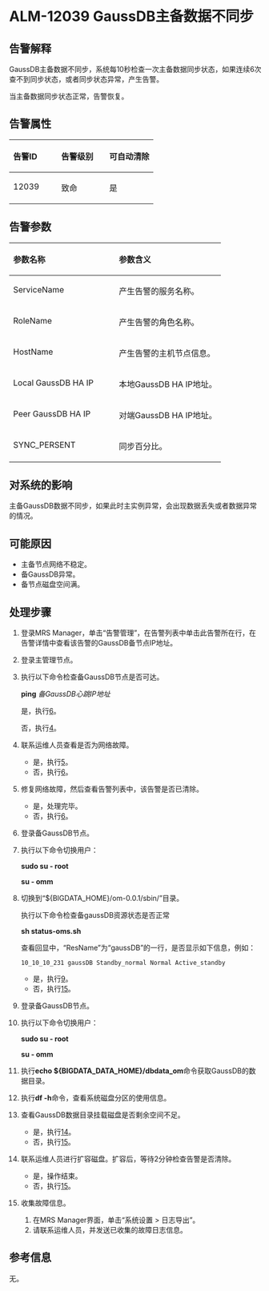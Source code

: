 # ALM-12039 GaussDB主备数据不同步<a name="ZH-CN_TOPIC_0174499341"></a>

## 告警解释<a name="zh-cn_topic_0093195041_zh-cn_topic_0035546889_section96088172812"></a>

GaussDB主备数据不同步，系统每10秒检查一次主备数据同步状态，如果连续6次查不到同步状态，或者同步状态异常，产生告警。

当主备数据同步状态正常，告警恢复。

## 告警属性<a name="zh-cn_topic_0093195041_zh-cn_topic_0035546889_section45216965172823"></a>

<a name="zh-cn_topic_0093195041_zh-cn_topic_0035546889_table52588499172753"></a>
<table><thead align="left"><tr id="zh-cn_topic_0093195041_zh-cn_topic_0035546889_row64390706172753"><th class="cellrowborder" valign="top" width="33.33333333333333%" id="mcps1.1.4.1.1"><p id="zh-cn_topic_0093195041_zh-cn_topic_0035546889_p48264674172753"><a name="zh-cn_topic_0093195041_zh-cn_topic_0035546889_p48264674172753"></a><a name="zh-cn_topic_0093195041_zh-cn_topic_0035546889_p48264674172753"></a><strong id="zh-cn_topic_0093195041_zh-cn_topic_0035546889_b31728887172753"><a name="zh-cn_topic_0093195041_zh-cn_topic_0035546889_b31728887172753"></a><a name="zh-cn_topic_0093195041_zh-cn_topic_0035546889_b31728887172753"></a>告警ID</strong></p>
</th>
<th class="cellrowborder" valign="top" width="33.33333333333333%" id="mcps1.1.4.1.2"><p id="zh-cn_topic_0093195041_zh-cn_topic_0035546889_p19903055172753"><a name="zh-cn_topic_0093195041_zh-cn_topic_0035546889_p19903055172753"></a><a name="zh-cn_topic_0093195041_zh-cn_topic_0035546889_p19903055172753"></a><strong id="zh-cn_topic_0093195041_zh-cn_topic_0035546889_b44909772172753"><a name="zh-cn_topic_0093195041_zh-cn_topic_0035546889_b44909772172753"></a><a name="zh-cn_topic_0093195041_zh-cn_topic_0035546889_b44909772172753"></a>告警级别</strong></p>
</th>
<th class="cellrowborder" valign="top" width="33.33333333333333%" id="mcps1.1.4.1.3"><p id="zh-cn_topic_0093195041_zh-cn_topic_0035546889_p13812950172753"><a name="zh-cn_topic_0093195041_zh-cn_topic_0035546889_p13812950172753"></a><a name="zh-cn_topic_0093195041_zh-cn_topic_0035546889_p13812950172753"></a><strong id="zh-cn_topic_0093195041_zh-cn_topic_0035546889_b57207693172753"><a name="zh-cn_topic_0093195041_zh-cn_topic_0035546889_b57207693172753"></a><a name="zh-cn_topic_0093195041_zh-cn_topic_0035546889_b57207693172753"></a>可自动清除</strong></p>
</th>
</tr>
</thead>
<tbody><tr id="zh-cn_topic_0093195041_zh-cn_topic_0035546889_row45107193172753"><td class="cellrowborder" valign="top" width="33.33333333333333%" headers="mcps1.1.4.1.1 "><p id="zh-cn_topic_0093195041_zh-cn_topic_0035546889_p29803996172753"><a name="zh-cn_topic_0093195041_zh-cn_topic_0035546889_p29803996172753"></a><a name="zh-cn_topic_0093195041_zh-cn_topic_0035546889_p29803996172753"></a>12039</p>
</td>
<td class="cellrowborder" valign="top" width="33.33333333333333%" headers="mcps1.1.4.1.2 "><p id="zh-cn_topic_0093195041_zh-cn_topic_0035546889_p65313447172753"><a name="zh-cn_topic_0093195041_zh-cn_topic_0035546889_p65313447172753"></a><a name="zh-cn_topic_0093195041_zh-cn_topic_0035546889_p65313447172753"></a>致命</p>
</td>
<td class="cellrowborder" valign="top" width="33.33333333333333%" headers="mcps1.1.4.1.3 "><p id="zh-cn_topic_0093195041_zh-cn_topic_0035546889_p55897859172753"><a name="zh-cn_topic_0093195041_zh-cn_topic_0035546889_p55897859172753"></a><a name="zh-cn_topic_0093195041_zh-cn_topic_0035546889_p55897859172753"></a>是</p>
</td>
</tr>
</tbody>
</table>

## 告警参数<a name="zh-cn_topic_0093195041_zh-cn_topic_0035546889_section7154496172832"></a>

<a name="zh-cn_topic_0093195041_zh-cn_topic_0035546889_table14459094172753"></a>
<table><thead align="left"><tr id="zh-cn_topic_0093195041_zh-cn_topic_0035546889_row36118200172753"><th class="cellrowborder" valign="top" width="50%" id="mcps1.1.3.1.1"><p id="zh-cn_topic_0093195041_zh-cn_topic_0035546889_p39893054172753"><a name="zh-cn_topic_0093195041_zh-cn_topic_0035546889_p39893054172753"></a><a name="zh-cn_topic_0093195041_zh-cn_topic_0035546889_p39893054172753"></a><strong id="zh-cn_topic_0093195041_zh-cn_topic_0035546889_b23493170172753"><a name="zh-cn_topic_0093195041_zh-cn_topic_0035546889_b23493170172753"></a><a name="zh-cn_topic_0093195041_zh-cn_topic_0035546889_b23493170172753"></a>参数名称</strong></p>
</th>
<th class="cellrowborder" valign="top" width="50%" id="mcps1.1.3.1.2"><p id="zh-cn_topic_0093195041_zh-cn_topic_0035546889_p23898608172753"><a name="zh-cn_topic_0093195041_zh-cn_topic_0035546889_p23898608172753"></a><a name="zh-cn_topic_0093195041_zh-cn_topic_0035546889_p23898608172753"></a><strong id="zh-cn_topic_0093195041_zh-cn_topic_0035546889_b13760884172753"><a name="zh-cn_topic_0093195041_zh-cn_topic_0035546889_b13760884172753"></a><a name="zh-cn_topic_0093195041_zh-cn_topic_0035546889_b13760884172753"></a>参数含义</strong></p>
</th>
</tr>
</thead>
<tbody><tr id="zh-cn_topic_0093195041_zh-cn_topic_0035546889_row56739099172753"><td class="cellrowborder" valign="top" width="50%" headers="mcps1.1.3.1.1 "><p id="zh-cn_topic_0093195041_zh-cn_topic_0035546889_p32464282172753"><a name="zh-cn_topic_0093195041_zh-cn_topic_0035546889_p32464282172753"></a><a name="zh-cn_topic_0093195041_zh-cn_topic_0035546889_p32464282172753"></a>ServiceName</p>
</td>
<td class="cellrowborder" valign="top" width="50%" headers="mcps1.1.3.1.2 "><p id="zh-cn_topic_0093195041_zh-cn_topic_0035546889_p12361174172753"><a name="zh-cn_topic_0093195041_zh-cn_topic_0035546889_p12361174172753"></a><a name="zh-cn_topic_0093195041_zh-cn_topic_0035546889_p12361174172753"></a>产生告警的服务名称。</p>
</td>
</tr>
<tr id="zh-cn_topic_0093195041_zh-cn_topic_0035546889_row44141702172753"><td class="cellrowborder" valign="top" width="50%" headers="mcps1.1.3.1.1 "><p id="zh-cn_topic_0093195041_zh-cn_topic_0035546889_p18708071172753"><a name="zh-cn_topic_0093195041_zh-cn_topic_0035546889_p18708071172753"></a><a name="zh-cn_topic_0093195041_zh-cn_topic_0035546889_p18708071172753"></a>RoleName</p>
</td>
<td class="cellrowborder" valign="top" width="50%" headers="mcps1.1.3.1.2 "><p id="zh-cn_topic_0093195041_zh-cn_topic_0035546889_p38958777172753"><a name="zh-cn_topic_0093195041_zh-cn_topic_0035546889_p38958777172753"></a><a name="zh-cn_topic_0093195041_zh-cn_topic_0035546889_p38958777172753"></a>产生告警的角色名称。</p>
</td>
</tr>
<tr id="zh-cn_topic_0093195041_zh-cn_topic_0035546889_row15084675172753"><td class="cellrowborder" valign="top" width="50%" headers="mcps1.1.3.1.1 "><p id="zh-cn_topic_0093195041_zh-cn_topic_0035546889_p13899201172753"><a name="zh-cn_topic_0093195041_zh-cn_topic_0035546889_p13899201172753"></a><a name="zh-cn_topic_0093195041_zh-cn_topic_0035546889_p13899201172753"></a>HostName</p>
</td>
<td class="cellrowborder" valign="top" width="50%" headers="mcps1.1.3.1.2 "><p id="zh-cn_topic_0093195041_zh-cn_topic_0035546889_p52093507172753"><a name="zh-cn_topic_0093195041_zh-cn_topic_0035546889_p52093507172753"></a><a name="zh-cn_topic_0093195041_zh-cn_topic_0035546889_p52093507172753"></a>产生告警的主机节点信息。</p>
</td>
</tr>
<tr id="zh-cn_topic_0093195041_zh-cn_topic_0035546889_row66188386172753"><td class="cellrowborder" valign="top" width="50%" headers="mcps1.1.3.1.1 "><p id="zh-cn_topic_0093195041_zh-cn_topic_0035546889_p59659013172753"><a name="zh-cn_topic_0093195041_zh-cn_topic_0035546889_p59659013172753"></a><a name="zh-cn_topic_0093195041_zh-cn_topic_0035546889_p59659013172753"></a>Local GaussDB HA IP</p>
</td>
<td class="cellrowborder" valign="top" width="50%" headers="mcps1.1.3.1.2 "><p id="zh-cn_topic_0093195041_zh-cn_topic_0035546889_p541922172753"><a name="zh-cn_topic_0093195041_zh-cn_topic_0035546889_p541922172753"></a><a name="zh-cn_topic_0093195041_zh-cn_topic_0035546889_p541922172753"></a>本地GaussDB HA IP地址。</p>
</td>
</tr>
<tr id="zh-cn_topic_0093195041_zh-cn_topic_0035546889_row4877301172753"><td class="cellrowborder" valign="top" width="50%" headers="mcps1.1.3.1.1 "><p id="zh-cn_topic_0093195041_zh-cn_topic_0035546889_p59517081172753"><a name="zh-cn_topic_0093195041_zh-cn_topic_0035546889_p59517081172753"></a><a name="zh-cn_topic_0093195041_zh-cn_topic_0035546889_p59517081172753"></a>Peer GaussDB HA IP</p>
</td>
<td class="cellrowborder" valign="top" width="50%" headers="mcps1.1.3.1.2 "><p id="zh-cn_topic_0093195041_zh-cn_topic_0035546889_p56154250172753"><a name="zh-cn_topic_0093195041_zh-cn_topic_0035546889_p56154250172753"></a><a name="zh-cn_topic_0093195041_zh-cn_topic_0035546889_p56154250172753"></a>对端GaussDB HA IP地址。</p>
</td>
</tr>
<tr id="zh-cn_topic_0093195041_zh-cn_topic_0035546889_row35626202172753"><td class="cellrowborder" valign="top" width="50%" headers="mcps1.1.3.1.1 "><p id="zh-cn_topic_0093195041_zh-cn_topic_0035546889_p41256172753"><a name="zh-cn_topic_0093195041_zh-cn_topic_0035546889_p41256172753"></a><a name="zh-cn_topic_0093195041_zh-cn_topic_0035546889_p41256172753"></a>SYNC_PERSENT</p>
</td>
<td class="cellrowborder" valign="top" width="50%" headers="mcps1.1.3.1.2 "><p id="zh-cn_topic_0093195041_zh-cn_topic_0035546889_p3341815172753"><a name="zh-cn_topic_0093195041_zh-cn_topic_0035546889_p3341815172753"></a><a name="zh-cn_topic_0093195041_zh-cn_topic_0035546889_p3341815172753"></a>同步百分比。</p>
</td>
</tr>
</tbody>
</table>

## 对系统的影响<a name="zh-cn_topic_0093195041_zh-cn_topic_0035546889_section34300035172843"></a>

主备GaussDB数据不同步，如果此时主实例异常，会出现数据丢失或者数据异常的情况。

## 可能原因<a name="zh-cn_topic_0093195041_zh-cn_topic_0035546889_section64509769172847"></a>

-   主备节点网络不稳定。
-   备GaussDB异常。
-   备节点磁盘空间满。

## 处理步骤<a name="zh-cn_topic_0093195041_zh-cn_topic_0035546889_section33200607172858"></a>

1.  登录MRS Manager，单击“告警管理”，在告警列表中单击此告警所在行，在告警详情中查看该告警的GaussDB备节点IP地址。
2.  登录主管理节点。
3.  执行以下命令检查备GaussDB节点是否可达。

    **ping** _备GaussDB心跳IP地址_

    是，执行[6](#zh-cn_topic_0093195041_zh-cn_topic_0035546889_li39909275144355)。

    否，执行[4](#zh-cn_topic_0093195041_zh-cn_topic_0035546889_li1095691144355)。

4.  <a name="zh-cn_topic_0093195041_zh-cn_topic_0035546889_li1095691144355"></a>联系运维人员查看是否为网络故障。
    -   是，执行[5](#zh-cn_topic_0093195041_zh-cn_topic_0035546889_li8186264144355)。
    -   否，执行[6](#zh-cn_topic_0093195041_zh-cn_topic_0035546889_li39909275144355)。

5.  <a name="zh-cn_topic_0093195041_zh-cn_topic_0035546889_li8186264144355"></a>修复网络故障，然后查看告警列表中，该告警是否已清除。
    -   是，处理完毕。
    -   否，执行[6](#zh-cn_topic_0093195041_zh-cn_topic_0035546889_li39909275144355)。

6.  <a name="zh-cn_topic_0093195041_zh-cn_topic_0035546889_li39909275144355"></a>登录备GaussDB节点。
7.  执行以下命令切换用户：

    **sudo su - root**

    **su - omm**

8.  切换到“$\{BIGDATA\_HOME\}/om-0.0.1/sbin/”目录。

    执行以下命令检查备gaussDB资源状态是否正常

    **sh status-oms.sh**

    查看回显中，“ResName”为“gaussDB”的一行，是否显示如下信息，例如：

    ```
    10_10_10_231 gaussDB Standby_normal Normal Active_standby
    ```

    -   是，执行[9](#zh-cn_topic_0093195041_zh-cn_topic_0035546889_li58535127144355)。
    -   否，执行[15](#zh-cn_topic_0093195041_zh-cn_topic_0035546889_li34763607144355)。


1.  <a name="zh-cn_topic_0093195041_zh-cn_topic_0035546889_li58535127144355"></a>登录备GaussDB节点。
2.  执行以下命令切换用户：

    **sudo su - root**

    **su - omm**

3.  执行**echo $\{BIGDATA\_DATA\_HOME\}/dbdata\_om**命令获取GaussDB的数据目录。
4.  执行**df -h**命令，查看系统磁盘分区的使用信息。
5.  查看GaussDB数据目录挂载磁盘是否剩余空间不足。
    -   是，执行[14](#zh-cn_topic_0093195041_zh-cn_topic_0035546889_li31581498144355)。
    -   否，执行[15](#zh-cn_topic_0093195041_zh-cn_topic_0035546889_li34763607144355)。

6.  <a name="zh-cn_topic_0093195041_zh-cn_topic_0035546889_li31581498144355"></a>联系运维人员进行扩容磁盘。扩容后，等待2分钟检查告警是否清除。
    -   是，操作结束。
    -   否，执行[15](#zh-cn_topic_0093195041_zh-cn_topic_0035546889_li34763607144355)。

7.  <a name="zh-cn_topic_0093195041_zh-cn_topic_0035546889_li34763607144355"></a>收集故障信息。
    1.  在MRS Manager界面，单击“系统设置 \> 日志导出”。
    2.  请联系运维人员，并发送已收集的故障日志信息。


## 参考信息<a name="zh-cn_topic_0093195041_zh-cn_topic_0035546889_section5597720165321"></a>

无。

